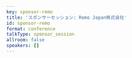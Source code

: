 ```yaml
---
key: sponsor-remo
title: 'スポンサーセッション: Remo Japan株式会社'
id: sponsor-remo
format: conference
talkType: sponsor_session
allroom: false
speakers: []
---
```

